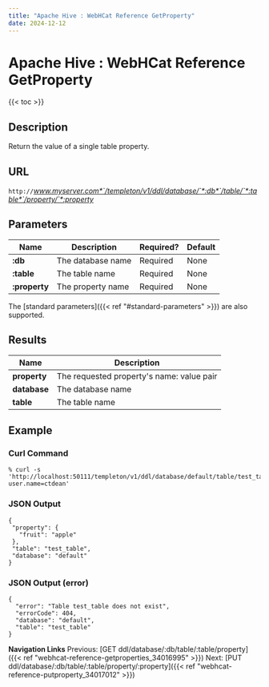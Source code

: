 ```yaml
---
title: "Apache Hive : WebHCat Reference GetProperty"
date: 2024-12-12
---
```


# Apache Hive : WebHCat Reference GetProperty

{{< toc >}}

## Description

Return the value of a single table property.

## URL

`http://`*www.myserver.com*`/templeton/v1/ddl/database/`*:db*`/table/`*:table*`/property/`*:property*

## Parameters

| Name | Description | Required? | Default |
| --- | --- | --- | --- |
| **:db** | The database name | Required | None |
| **:table** | The table name | Required | None |
| **:property** | The property name | Required | None |

The [standard parameters]({{< ref "#standard-parameters" >}}) are also supported.

## Results

| Name | Description |
| --- | --- |
| **property** | The requested property's name: value pair |
| **database** | The database name |
| **table** | The table name |

## Example

### Curl Command

```
% curl -s 'http://localhost:50111/templeton/v1/ddl/database/default/table/test_table/property/fruit?user.name=ctdean'

```

### JSON Output

```
{
 "property": {
   "fruit": "apple"
 },
 "table": "test_table",
 "database": "default"
}

```

### JSON Output (error)

```
{
  "error": "Table test_table does not exist",
  "errorCode": 404,
  "database": "default",
  "table": "test_table"
}

```

  

**Navigation Links**
Previous: [GET ddl/database/:db/table/:table/property]({{< ref "webhcat-reference-getproperties_34016995" >}}) Next: [PUT ddl/database/:db/table/:table/property/:property]({{< ref "webhcat-reference-putproperty_34017012" >}})



 

 

